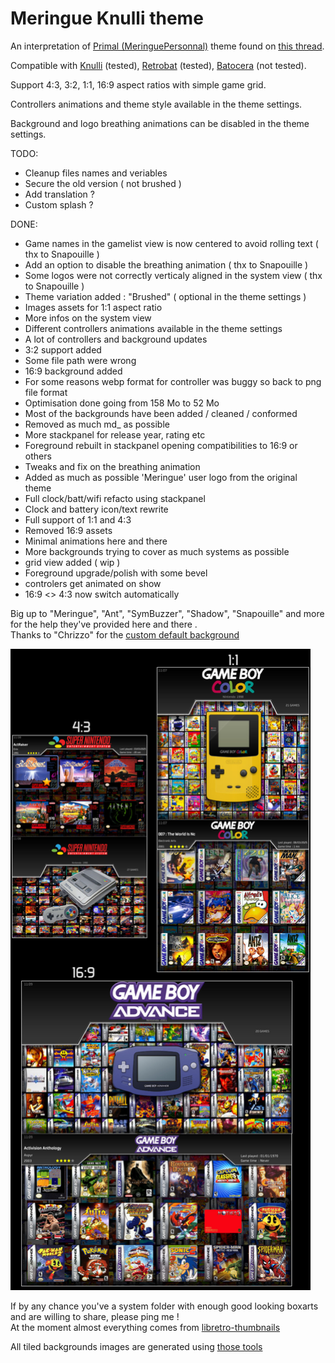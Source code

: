 # Meringue Knulli theme

An interpretation of [Primal (MeringuePersonnal)](https://www.reddit.com/user/MeringuePersonal3407/) theme found on [this thread](https://www.reddit.com/r/ANBERNIC/comments/1ix9124/my_collection/).<br />

Compatible with [Knulli](https://knulli.org/) (tested), [Retrobat](https://www.retrobat.org/accueil-fr/) (tested), [Batocera](https://batocera.org/) (not tested).<br />

Support 4:3, 3:2, 1:1, 16:9 aspect ratios with simple game grid.<br />

Controllers animations and theme style available in the theme settings.<br />

Background and logo breathing animations can be disabled in the theme settings.<br />


TODO: <br />
- Cleanup files names and veriables
- Secure the old version ( not brushed )
- Add translation ?
- Custom splash ?

DONE: <br />
- Game names in the gamelist view is now centered to avoid rolling text ( thx to Snapouille )
- Add an option to disable the breathing animation ( thx to Snapouille )
- Some logos were not correctly verticaly aligned in the system view ( thx to Snapouille )
- Theme variation added : "Brushed" ( optional in the theme settings )
- Images assets for 1:1 aspect ratio
- More infos on the system view
- Different controllers animations available in the theme settings
- A lot of controllers and background updates
- 3:2 support added
- Some file path were wrong
- 16:9 background added
- For some reasons webp format for controller was buggy so back to png file format
- Optimisation done going from 158 Mo to 52 Mo
- Most of the backgrounds have been added / cleaned / conformed
- Removed as much md_ as possible
- More stackpanel for release year, rating etc
- Foreground rebuilt in stackpanel opening compatibilities to 16:9 or others
- Tweaks and fix on the breathing animation
- Added as much as possible 'Meringue' user logo from the original theme
- Full clock/batt/wifi refacto using stackpanel
- Clock and battery icon/text rewrite
- Full support of 1:1 and 4:3
- Removed 16:9 assets
- Minimal animations here and there
- More backgrounds trying to cover as much systems as possible
- grid view added ( wip )
- Foreground upgrade/polish with some bevel
- controlers get animated on show
- 16:9 <> 4:3 now switch automatically


Big up to "Meringue", "Ant", "SymBuzzer", "Shadow", "Snapouille" and more for the help they've provided here and there .<br>
Thanks to "Chrizzo" for the [custom default background](https://github.com/chrizzo-hb/knulli-bootlogo/tree/main/knulli)<br>

<img src="https://github.com/kthod861/Meringue_ES_DE_Knulli/blob/master/_inc/screenshot.jpg" width="480" /><br />


If by any chance you've a system folder with enough good looking boxarts and are willing to share, please ping me !<br />
At the moment almost everything comes from [libretro-thumbnails](https://github.com/libretro-thumbnails/libretro-thumbnails)<br>

All tiled backgrounds images are generated using [those tools](https://github.com/kthod861/Boxart_Project)<br>
